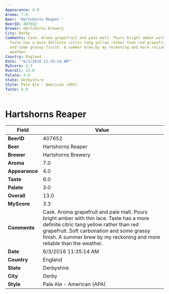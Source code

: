 ```yaml
---
Appearance: 4.0
Aroma: 7.0
Beer: 'Hartshorns Reaper '
BeerID: 407652
Brewer: Hartshorns Brewery
City: Derby
Comments: Cask. Aroma grapefruit and pale malt. Pours bright amber with thin lace.
  Taste has a more definite citric tang yellow rather than red grapefruit. Soft carbonation
  and some grassy finish. A summer brew by my reckoning and more reliable than the
  weather.
Country: England
Date: '"6/3/2016 11:35:14 AM"'
MyScore: 3.3
Overall: 13.0
Palate: 3.0
State: Derbyshire
Style: Pale Ale - American (APA)
Taste: 6.0
---
```


# Hartshorns Reaper 

| Field         | Value |
|---------------|-------|
| **BeerID** | 407652 |
| **Beer** | Hartshorns Reaper  |
| **Brewer** | Hartshorns Brewery |
| **Aroma** | 7.0 |
| **Appearance** | 4.0 |
| **Taste** | 6.0 |
| **Palate** | 3.0 |
| **Overall** | 13.0 |
| **MyScore** | 3.3 |
| **Comments** | Cask. Aroma grapefruit and pale malt. Pours bright amber with thin lace. Taste has a more definite citric tang yellow rather than red grapefruit. Soft carbonation and some grassy finish. A summer brew by my reckoning and more reliable than the weather. |
| **Date** | 6/3/2016 11:35:14 AM |
| **Country** | England |
| **State** | Derbyshire |
| **City** | Derby |
| **Style** | Pale Ale - American (APA) |
